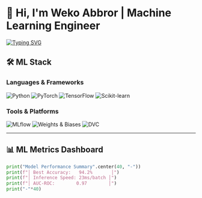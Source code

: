 # 🧠 Hi, I'm Weko Abbror | Machine Learning Engineer

[![Typing SVG](https://readme-typing-svg.demolab.com?font=Fira+Code&pause=1000&color=5865F2&width=435&lines=Machine+Learning+Engineer;NLP+Enthusiast;AI+Researcher)](https://git.io/typing-svg)

## 🛠️ ML Stack
### Languages & Frameworks
![Python](https://img.shields.io/badge/Python-Expert-3776AB?logo=python)
![PyTorch](https://img.shields.io/badge/PyTorch-FF6F00?logo=pytorch)
![TensorFlow](https://img.shields.io/badge/TensorFlow-FF6F00?logo=tensorflow)
![Scikit-learn](https://img.shields.io/badge/Scikit--learn-F7931E?logo=scikit-learn)

### Tools & Platforms
![MLflow](https://img.shields.io/badge/MLflow-0194E2?logo=mlflow)
![Weights & Biases](https://img.shields.io/badge/W%26B-FFBE00?logo=weightsandbiases)
![DVC](https://img.shields.io/badge/DVC-945DD6?logo=dataversioncontrol)

---

## 📊 ML Metrics Dashboard
```python
print("Model Performance Summary".center(40, "-"))
print(f"│ Best Accuracy:   94.2%       │")
print(f"│ Inference Speed: 23ms/batch │")
print(f"│ AUC-ROC:        0.97        │")
print("-"*40)
